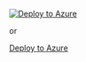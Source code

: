 [![Deploy to Azure](https://azuredeploy.net/deploybutton.svg)](https://deploy.azure.com/?repository=https://github.com/inri13666/deploy-to-azure)

or

<a href="https://portal.azure.com/#create/Microsoft.Template/uri/https%3A%2F%2Fraw.githubusercontent.com%2Finri13666%2Fdeploy-to-azure%2Fmaster%2Fazuredeploy.json">Deploy to Azure</a>
